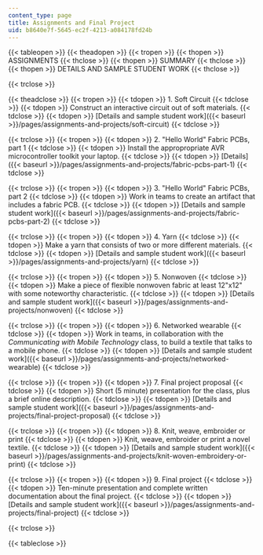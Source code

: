 ```yaml
---
content_type: page
title: Assignments and Final Project
uid: b8640e7f-5645-ec2f-4213-a084178fd24b
---
```


{{< tableopen >}}
{{< theadopen >}}
{{< tropen >}}
{{< thopen >}}
ASSIGNMENTS
{{< thclose >}}
{{< thopen >}}
SUMMARY
{{< thclose >}}
{{< thopen >}}
DETAILS AND SAMPLE STUDENT WORK
{{< thclose >}}

{{< trclose >}}

{{< theadclose >}}
{{< tropen >}}
{{< tdopen >}}
1\. Soft Circuit
{{< tdclose >}}
{{< tdopen >}}
Construct an interactive circuit out of soft materials.
{{< tdclose >}}
{{< tdopen >}}
[Details and sample student work]({{< baseurl >}}/pages/assignments-and-projects/soft-circuit)
{{< tdclose >}}

{{< trclose >}}
{{< tropen >}}
{{< tdopen >}}
2\. "Hello World" Fabric PCBs, part 1
{{< tdclose >}}
{{< tdopen >}}
Install the appropropriate AVR microcontroller toolkit your laptop.
{{< tdclose >}}
{{< tdopen >}}
[Details]({{< baseurl >}}/pages/assignments-and-projects/fabric-pcbs-part-1)
{{< tdclose >}}

{{< trclose >}}
{{< tropen >}}
{{< tdopen >}}
3\. "Hello World" Fabric PCBs, part 2
{{< tdclose >}}
{{< tdopen >}}
Work in teams to create an artifact that includes a fabric PCB.
{{< tdclose >}}
{{< tdopen >}}
[Details and sample student work]({{< baseurl >}}/pages/assignments-and-projects/fabric-pcbs-part-2)
{{< tdclose >}}

{{< trclose >}}
{{< tropen >}}
{{< tdopen >}}
4\. Yarn
{{< tdclose >}}
{{< tdopen >}}
Make a yarn that consists of two or more different materials.
{{< tdclose >}}
{{< tdopen >}}
[Details and sample student work]({{< baseurl >}}/pages/assignments-and-projects/yarn)
{{< tdclose >}}

{{< trclose >}}
{{< tropen >}}
{{< tdopen >}}
5\. Nonwoven
{{< tdclose >}}
{{< tdopen >}}
Make a piece of flexible nonwoven fabric at least 12"x12" with some noteworthy characteristic.
{{< tdclose >}}
{{< tdopen >}}
[Details and sample student work]({{< baseurl >}}/pages/assignments-and-projects/nonwoven)
{{< tdclose >}}

{{< trclose >}}
{{< tropen >}}
{{< tdopen >}}
6\. Networked wearable
{{< tdclose >}}
{{< tdopen >}}
Work in teams, in collaboration with the _Communicating with Mobile Technology_ class, to build a textile that talks to a mobile phone.
{{< tdclose >}}
{{< tdopen >}}
[Details and sample student work]({{< baseurl >}}/pages/assignments-and-projects/networked-wearable)
{{< tdclose >}}

{{< trclose >}}
{{< tropen >}}
{{< tdopen >}}
7\. Final project proposal
{{< tdclose >}}
{{< tdopen >}}
Short (5 minute) presentation for the class, plus a brief online description.
{{< tdclose >}}
{{< tdopen >}}
[Details and sample student work]({{< baseurl >}}/pages/assignments-and-projects/final-project-proposal)
{{< tdclose >}}

{{< trclose >}}
{{< tropen >}}
{{< tdopen >}}
8\. Knit, weave, embroider or print
{{< tdclose >}}
{{< tdopen >}}
Knit, weave, embroider or print a novel textile.
{{< tdclose >}}
{{< tdopen >}}
[Details and sample student work]({{< baseurl >}}/pages/assignments-and-projects/knit-woven-embroidery-or-print)
{{< tdclose >}}

{{< trclose >}}
{{< tropen >}}
{{< tdopen >}}
9\. Final project
{{< tdclose >}}
{{< tdopen >}}
Ten-minute presentation and complete written documentation about the final project.
{{< tdclose >}}
{{< tdopen >}}
[Details and sample student work]({{< baseurl >}}/pages/assignments-and-projects/final-project)
{{< tdclose >}}

{{< trclose >}}

{{< tableclose >}}